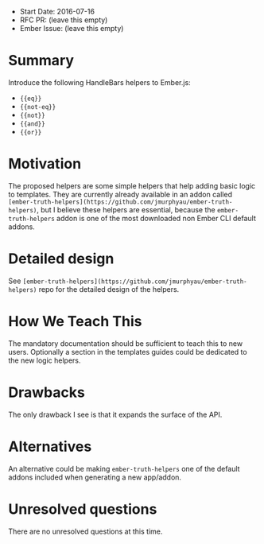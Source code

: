 - Start Date: 2016-07-16
- RFC PR: (leave this empty)
- Ember Issue: (leave this empty)

# Summary

Introduce the following HandleBars helpers to Ember.js:

 - `{{eq}}`
 - `{{not-eq}}`
 - `{{not}}`
 - `{{and}}`
 - `{{or}}`

# Motivation

The proposed helpers are some simple helpers that help adding basic logic to
templates. They are currently already available in an addon called
`[ember-truth-helpers](https://github.com/jmurphyau/ember-truth-helpers)`, but I
believe these helpers are essential, because the `ember-truth-helpers` addon is
one of the most downloaded non Ember CLI default addons.

# Detailed design

See `[ember-truth-helpers](https://github.com/jmurphyau/ember-truth-helpers)`
repo for the detailed design of the helpers.

# How We Teach This

The mandatory documentation should be sufficient to teach this to new users.
Optionally a section in the templates guides could be dedicated to the new logic
helpers.

# Drawbacks

The only drawback I see is that it expands the surface of the API.

# Alternatives

An alternative could be making `ember-truth-helpers` one of the default addons
included when generating a new app/addon.

# Unresolved questions

There are no unresolved questions at this time.
